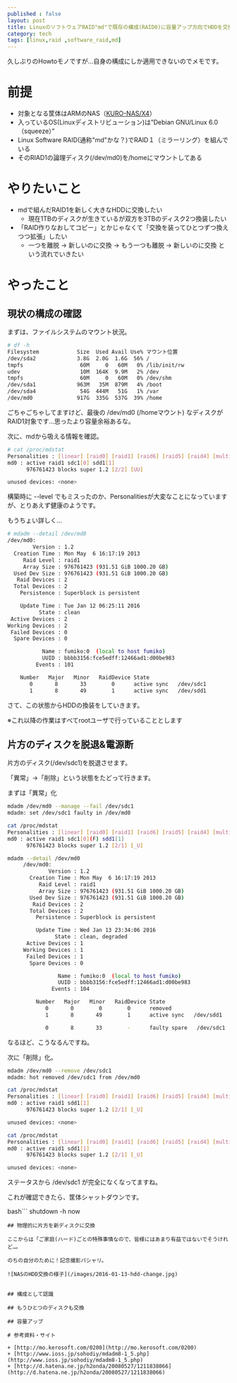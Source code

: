 ```yaml
---
published : false
layout: post
title: LinuxのソフトウェアRAID"md"で既存の構成(RAID0)に容量アップ方向でHDDを交換する
category: tech
tags: [linux,raid ,software_raid,md]
---
```


久しぶりのHowtoモノですが…自身の構成にしか適用できないのでメモです。

# 前提

+ 対象となる筐体はARMのNAS（[KURO-NAS/X4](http://archive.kuroutoshikou.com/modules/display/?iid=1264)）
+ 入っているOS(Linuxディストリビューション)は”Debian GNU/Linux 6.0（squeeze）”
+ Linux Software RAID(通称"md"かな？)でRAID１（ミラーリング）を組んでいる
+ そのRIAD1の論理ディスク(/dev/md0)を/homeにマウントしてある

# やりたいこと

+ mdで組んだRAID1を新しく大きなHDDに交換したい
  + 現在1TBのディスクが生きているが双方を3TBのディスク2つ換装したい
+ 「RAID作りなおしてコピー」とかじゃなくて「交換を装ってひとつずつ換えつつ拡張」したい
  + 一つを離脱 → 新しいのに交換 → もう一つも離脱 → 新しいのに交換 という流れでいきたい

# やったこと

## 現状の構成の確認

まずは、ファイルシステムのマウント状況。


```bash
# df -h
Filesystem            Size  Used Avail Use% マウント位置
/dev/sda2             3.8G  2.0G  1.6G  56% /
tmpfs                  60M     0   60M   0% /lib/init/rw
udev                   10M  164K  9.9M   2% /dev
tmpfs                  60M     0   60M   0% /dev/shm
/dev/sda1             963M   35M  879M   4% /boot
/dev/sda4              54G  444M   51G   1% /var
/dev/md0              917G  335G  537G  39% /home
```

ごちゃごちゃしてますけど、最後の /dev/md0 (/homeマウント) なディスクがRAID1対象です…思ったより容量余裕あるな。

次に、mdから吸える情報を確認。

```bash
# cat /proc/mdstat
Personalities : [linear] [raid0] [raid1] [raid6] [raid5] [raid4] [multipath]
md0 : active raid1 sdc1[0] sdd1[1]
      976761423 blocks super 1.2 [2/2] [UU]

unused devices: <none>
```

構築時に --level でもミスったのか、Personalitiesが大変なことになっていますが、とりあえず健康のようです。

もうちょい詳しく…

```bash
# mdadm --detail /dev/md0
/dev/md0:
        Version : 1.2
  Creation Time : Mon May  6 16:17:19 2013
     Raid Level : raid1
     Array Size : 976761423 (931.51 GiB 1000.20 GB)
  Used Dev Size : 976761423 (931.51 GiB 1000.20 GB)
   Raid Devices : 2
  Total Devices : 2
    Persistence : Superblock is persistent

    Update Time : Tue Jan 12 06:25:11 2016
          State : clean
 Active Devices : 2
Working Devices : 2
 Failed Devices : 0
  Spare Devices : 0

           Name : fumiko:0  (local to host fumiko)
           UUID : bbbb3156:fce5edff:12466ad1:d00be983
         Events : 101

    Number   Major   Minor   RaidDevice State
       0       8       33        0      active sync   /dev/sdc1
       1       8       49        1      active sync   /dev/sdd1
```

さて、この状態からHDDの換装をしていきます。

※これ以降の作業はすべてrootユーザで行っていることとします

## 片方のディスクを脱退&電源断


片方のディスク(/dev/sdc1)を脱退させます。

「異常」→「削除」という状態をたどって行きます。

まずは「異常」化

```bash
mdadm /dev/md0 --manage --fail /dev/sdc1
mdadm: set /dev/sdc1 faulty in /dev/md0

cat /proc/mdstat
Personalities : [linear] [raid0] [raid1] [raid6] [raid5] [raid4] [multipath]
md0 : active raid1 sdc1[0](F) sdd1[1]
      976761423 blocks super 1.2 [2/1] [_U]

mdadm --detail /dev/md0
     /dev/md0:
             Version : 1.2
       Creation Time : Mon May  6 16:17:19 2013
          Raid Level : raid1
          Array Size : 976761423 (931.51 GiB 1000.20 GB)
       Used Dev Size : 976761423 (931.51 GiB 1000.20 GB)
        Raid Devices : 2
       Total Devices : 2
         Persistence : Superblock is persistent

         Update Time : Wed Jan 13 23:34:06 2016
               State : clean, degraded
      Active Devices : 1
     Working Devices : 1
      Failed Devices : 1
       Spare Devices : 0

                Name : fumiko:0  (local to host fumiko)
                UUID : bbbb3156:fce5edff:12466ad1:d00be983
              Events : 104

         Number   Major   Minor   RaidDevice State
            0       0        0        0      removed
            1       8       49        1      active sync   /dev/sdd1

            0       8       33        -      faulty spare   /dev/sdc1
```

なるほど、こうなるんですね。

次に「削除」化。


```bash
mdadm /dev/md0 --remove /dev/sdc1
mdadm: hot removed /dev/sdc1 from /dev/md0

cat /proc/mdstat
Personalities : [linear] [raid0] [raid1] [raid6] [raid5] [raid4] [multipath]
md0 : active raid1 sdd1[1]
      976761423 blocks super 1.2 [2/1] [_U]

unused devices: <none>

cat /proc/mdstat
Personalities : [linear] [raid0] [raid1] [raid6] [raid5] [raid4] [multipath]
md0 : active raid1 sdd1[1]
      976761423 blocks super 1.2 [2/1] [_U]

unused devices: <none>
```

ステータスから /dev/sdc1 が完全になくなってますね。

これが確認できたら、筐体シャットダウンです。

bash```
shutdown -h now
```
## 物理的に片方を新ディスクに交換

ここからは「ご家庭(ハード)ごとの特殊事情なので、皆様にはあまり有益ではないでそうけれど…。

のちの自分のために！記念撮影パシャリ。

![NASのHDD交換の様子](/images/2016-01-13-hdd-change.jpg)


## 構成として認識

## もうひとつのディスクも交換

## 容量アップ

# 参考資料・サイト

+ [http://mo.kerosoft.com/0200](http://mo.kerosoft.com/0200)
+ [http://www.ioss.jp/sohodiy/mdadm8-1_5.php](http://www.ioss.jp/sohodiy/mdadm8-1_5.php)
+ [http://d.hatena.ne.jp/h2onda/20080527/1211838066](http://d.hatena.ne.jp/h2onda/20080527/1211838066)
